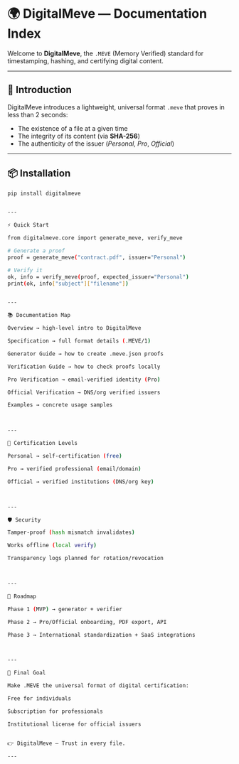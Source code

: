 # 🌍 DigitalMeve — Documentation Index

Welcome to **DigitalMeve**, the `.MEVE` (Memory Verified) standard for timestamping, hashing, and certifying digital content.

---

## 📖 Introduction

DigitalMeve introduces a lightweight, universal format `.meve` that proves in less than 2 seconds:

- The existence of a file at a given time  
- The integrity of its content (via **SHA-256**)  
- The authenticity of the issuer (*Personal*, *Pro*, *Official*)  

---

## 📦 Installation

```bash
pip install digitalmeve


---

⚡ Quick Start

from digitalmeve.core import generate_meve, verify_meve

# Generate a proof
proof = generate_meve("contract.pdf", issuer="Personal")

# Verify it
ok, info = verify_meve(proof, expected_issuer="Personal")
print(ok, info["subject"]["filename"])


---

📚 Documentation Map

Overview → high-level intro to DigitalMeve

Specification → full format details (.MEVE/1)

Generator Guide → how to create .meve.json proofs

Verification Guide → how to check proofs locally

Pro Verification → email-verified identity (Pro)

Official Verification → DNS/org verified issuers

Examples → concrete usage samples



---

🔑 Certification Levels

Personal → self-certification (free)

Pro → verified professional (email/domain)

Official → verified institutions (DNS/org key)



---

🛡 Security

Tamper-proof (hash mismatch invalidates)

Works offline (local verify)

Transparency logs planned for rotation/revocation



---

🚀 Roadmap

Phase 1 (MVP) → generator + verifier

Phase 2 → Pro/Official onboarding, PDF export, API

Phase 3 → International standardization + SaaS integrations



---

📢 Final Goal

Make .MEVE the universal format of digital certification:

Free for individuals

Subscription for professionals

Institutional license for official issuers


👉 DigitalMeve — Trust in every file.

---
